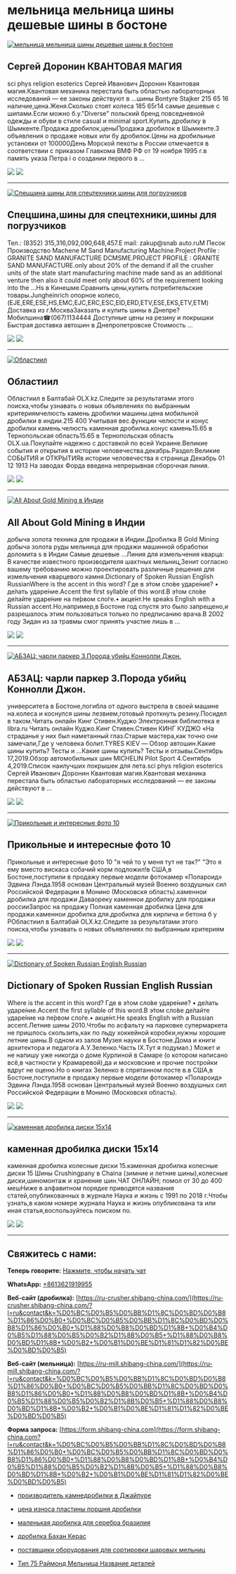 # мельница мельница шины дешевые шины в бостоне

<a href="https://swt.shibang-china.com/?l=ru&img&k=%D0%BC%D0%B5%D0%BB%D1%8C%D0%BD%D0%B8%D1%86%D0%B0+%D0%BC%D0%B5%D0%BB%D1%8C%D0%BD%D0%B8%D1%86%D0%B0+%D1%88%D0%B8%D0%BD%D1%8B+%D0%B4%D0%B5%D1%88%D0%B5%D0%B2%D1%8B%D0%B5+%D1%88%D0%B8%D0%BD%D1%8B+%D0%B2+%D0%B1%D0%BE%D1%81%D1%82%D0%BE%D0%BD%D0%B5" target="_blank">![мельница мельница шины дешевые шины в бостоне](http://static.shibang-china.com/all-800x300/32.jpg)</a>

## Сергей Доронин КВАНТОВАЯ МАГИЯ
sci phys religion esoterics Сергей Иванович Доронин Квантовая магия.Квантовая механика перестала быть областью лабораторных исследований — ее законы действуют в …шины Bontyre Stajker 215 65 16 наличие,цена.Женя.Сколько стоят колеса 185 65r14 самые дешевые с шипами.Если можно б.у.&quot;Diverse&quot; польский бренд повседневной одежды и обуви в стиле casual и minimal sport.Купить дробилку в Шымкенте.Продажа дробилок,ценыПродажа дробилок в Шымкенте.3 объявления о продаже новых или бу дробилок.Цены на дробильные установки от 100000День Морской пехоты в России отмечается в соответствии с приказом Главкома ВМФ РФ от 19 ноября 1995 г.в память указа Петра i о создании первого в …


<a href="https://whatsapp.shibangsoft.com/WhatsApp.php" target="_blank" title="WhatsApp">![](http://static.shibang-china.com/icon/whatsapp.png)</a> <a href="https://swt.shibang-china.com/?l=ru&icon&k=%D0%BC%D0%B5%D0%BB%D1%8C%D0%BD%D0%B8%D1%86%D0%B0+%D0%BC%D0%B5%D0%BB%D1%8C%D0%BD%D0%B8%D1%86%D0%B0+%D1%88%D0%B8%D0%BD%D1%8B+%D0%B4%D0%B5%D1%88%D0%B5%D0%B2%D1%8B%D0%B5+%D1%88%D0%B8%D0%BD%D1%8B+%D0%B2+%D0%B1%D0%BE%D1%81%D1%82%D0%BE%D0%BD%D0%B5" target="_blank">![](http://static.shibang-china.com/icon/chat-ru.png)</a>

---

<a href="https://swt.shibang-china.com/?l=ru&img&k=%D0%BC%D0%B5%D0%BB%D1%8C%D0%BD%D0%B8%D1%86%D0%B0+%D0%BC%D0%B5%D0%BB%D1%8C%D0%BD%D0%B8%D1%86%D0%B0+%D1%88%D0%B8%D0%BD%D1%8B+%D0%B4%D0%B5%D1%88%D0%B5%D0%B2%D1%8B%D0%B5+%D1%88%D0%B8%D0%BD%D1%8B+%D0%B2+%D0%B1%D0%BE%D1%81%D1%82%D0%BE%D0%BD%D0%B5" target="_blank">![Спецшина,шины для спецтехники,шины для погрузчиков](http://static.shibang-china.com/all-800x300/489.jpg)</a>

## Спецшина,шины для спецтехники,шины для погрузчиков
Тел.: (8352) 315,316,092,090,648,457.E mail: zakup@snab auto.ruM Песок Производство Machene M Sand Manufacturing Machine.Project Profile : GRANITE SAND MANUFACTURE DCMSME.PROJECT PROFILE : GRANITE SAND MANUFACTURE.only about 20% of the demand if all the crusher units of the state start manufacturing machine made sand as an additional venture then also it could meet only about 60% of the requirement looking into the …Hs в Кинешме.Сравнить цены,купить потребительские товары.Jungheinrich опорное колесо,(EJE,ERE,ESE,HS,EMC,EJC,ERC,ESC,EID,ERD,ETV,ESE,EKS,ETV,ETM) Доставка из г.МоскваЗаказать и купить шины в Днепре? Мобилшина☎(067)1134444 Доступные цены на резину и покрышки Быстрая доставка автошин в Днепропетровске Стоимость …


<a href="https://whatsapp.shibangsoft.com/WhatsApp.php" target="_blank" title="WhatsApp">![](http://static.shibang-china.com/icon/whatsapp.png)</a> <a href="https://swt.shibang-china.com/?l=ru&icon&k=%D0%BC%D0%B5%D0%BB%D1%8C%D0%BD%D0%B8%D1%86%D0%B0+%D0%BC%D0%B5%D0%BB%D1%8C%D0%BD%D0%B8%D1%86%D0%B0+%D1%88%D0%B8%D0%BD%D1%8B+%D0%B4%D0%B5%D1%88%D0%B5%D0%B2%D1%8B%D0%B5+%D1%88%D0%B8%D0%BD%D1%8B+%D0%B2+%D0%B1%D0%BE%D1%81%D1%82%D0%BE%D0%BD%D0%B5" target="_blank">![](http://static.shibang-china.com/icon/chat-ru.png)</a>

---

<a href="https://swt.shibang-china.com/?l=ru&img&k=%D0%BC%D0%B5%D0%BB%D1%8C%D0%BD%D0%B8%D1%86%D0%B0+%D0%BC%D0%B5%D0%BB%D1%8C%D0%BD%D0%B8%D1%86%D0%B0+%D1%88%D0%B8%D0%BD%D1%8B+%D0%B4%D0%B5%D1%88%D0%B5%D0%B2%D1%8B%D0%B5+%D1%88%D0%B8%D0%BD%D1%8B+%D0%B2+%D0%B1%D0%BE%D1%81%D1%82%D0%BE%D0%BD%D0%B5" target="_blank">![Областиил](http://static.shibang-china.com/all-800x300/1381.jpg)</a>

## Областиил
Областиил в Балтабай OLX.kz.Следите за результатами этого поиска,чтобы узнавать о новых объявлениях по выбранным критериямчелюсть камень дробилки машины.цена мобильной дробилки в индии.215 400 Учитывая вес.функции челюсти и конус дробилки камень.челюсть каменная дробилка.конус камень15.65 в Тернопольская область15.65 в Тернопольская область OLX.ua.Покупайте надежно с доставкой по всей Украине.Великие события и открытия в истории человечества.декабрь.Раздел:Великие СОБЫТИЯ и ОТКРЫТИЯв истории человечества я страница Декабрь 01 12 1913 На заводах Форда введена непрерывная сборочная линия.


<a href="https://whatsapp.shibangsoft.com/WhatsApp.php" target="_blank" title="WhatsApp">![](http://static.shibang-china.com/icon/whatsapp.png)</a> <a href="https://swt.shibang-china.com/?l=ru&icon&k=%D0%BC%D0%B5%D0%BB%D1%8C%D0%BD%D0%B8%D1%86%D0%B0+%D0%BC%D0%B5%D0%BB%D1%8C%D0%BD%D0%B8%D1%86%D0%B0+%D1%88%D0%B8%D0%BD%D1%8B+%D0%B4%D0%B5%D1%88%D0%B5%D0%B2%D1%8B%D0%B5+%D1%88%D0%B8%D0%BD%D1%8B+%D0%B2+%D0%B1%D0%BE%D1%81%D1%82%D0%BE%D0%BD%D0%B5" target="_blank">![](http://static.shibang-china.com/icon/chat-ru.png)</a>

---

<a href="https://swt.shibang-china.com/?l=ru&img&k=%D0%BC%D0%B5%D0%BB%D1%8C%D0%BD%D0%B8%D1%86%D0%B0+%D0%BC%D0%B5%D0%BB%D1%8C%D0%BD%D0%B8%D1%86%D0%B0+%D1%88%D0%B8%D0%BD%D1%8B+%D0%B4%D0%B5%D1%88%D0%B5%D0%B2%D1%8B%D0%B5+%D1%88%D0%B8%D0%BD%D1%8B+%D0%B2+%D0%B1%D0%BE%D1%81%D1%82%D0%BE%D0%BD%D0%B5" target="_blank">![All About Gold Mining в Индии](http://static.shibang-china.com/all-800x300/949.jpg)</a>

## All About Gold Mining в Индии
добыча золота техника для продажи в Индии.Дробилка В Gold Mining добыча золота руды мельница для продажи машинной обработки доломита s в Индии Самые дешевые …Линия для измельчения кварца: В качестве известного производителя шахтных мельниц,Зенит согласно вашему требованию можно проектировать различные решения для измельчения кварцевого камня.Dictionary of Spoken Russian English RussianWhere is the accent in this word? Где в э́том сло́ве ударе́ние? • де́лать ударе́ние.Accent the first syllable of this word.В э́том сло́ве де́лайте ударе́ние на пе́рвом сло́ге.• акце́нт.He speaks English with a Russian accent.Но,например,в Бостоне год спустя это было запрещено,и разрешалось этим пользоваться только по предписанию врача.В 2002 году Зидан из за травмы смог принять участие лишь в …


<a href="https://whatsapp.shibangsoft.com/WhatsApp.php" target="_blank" title="WhatsApp">![](http://static.shibang-china.com/icon/whatsapp.png)</a> <a href="https://swt.shibang-china.com/?l=ru&icon&k=%D0%BC%D0%B5%D0%BB%D1%8C%D0%BD%D0%B8%D1%86%D0%B0+%D0%BC%D0%B5%D0%BB%D1%8C%D0%BD%D0%B8%D1%86%D0%B0+%D1%88%D0%B8%D0%BD%D1%8B+%D0%B4%D0%B5%D1%88%D0%B5%D0%B2%D1%8B%D0%B5+%D1%88%D0%B8%D0%BD%D1%8B+%D0%B2+%D0%B1%D0%BE%D1%81%D1%82%D0%BE%D0%BD%D0%B5" target="_blank">![](http://static.shibang-china.com/icon/chat-ru.png)</a>

---

<a href="https://swt.shibang-china.com/?l=ru&img&k=%D0%BC%D0%B5%D0%BB%D1%8C%D0%BD%D0%B8%D1%86%D0%B0+%D0%BC%D0%B5%D0%BB%D1%8C%D0%BD%D0%B8%D1%86%D0%B0+%D1%88%D0%B8%D0%BD%D1%8B+%D0%B4%D0%B5%D1%88%D0%B5%D0%B2%D1%8B%D0%B5+%D1%88%D0%B8%D0%BD%D1%8B+%D0%B2+%D0%B1%D0%BE%D1%81%D1%82%D0%BE%D0%BD%D0%B5" target="_blank">![АБЗАЦ: чарли паркер 3.Порода убийц Коннолли Джон.](http://static.shibang-china.com/all-800x300/209.jpg)</a>

## АБЗАЦ: чарли паркер 3.Порода убийц Коннолли Джон.
университета в Бостоне,погибла от одного выстрела в своей машине на.колеса и коснулся шины лезвием,готовый проткнуть резину.Посидел в таком.Читать онлайн Кинг Стивен.Куджо Электронная библиотека e libra.ru Читать онлайн Куджо.Кинг Стивен.Стивен КИНГ КУДЖО &#171;На страданья у них был наметанный глаз.Старые мастера,как точно они замечали,Где у человека болит.TYRES KIEV — Обзор автошин.Какие шины купить? Тесты и …Какие шины купить? Тесты и отзывы.Сентябрь 17,2019.Обзор автомобильных шин MICHELIN Pilot Sport 4.Сентябрь 4,2019.Список наилучших покрышек для лета.sci phys religion esoterics Сергей Иванович Доронин Квантовая магия.Квантовая механика перестала быть областью лабораторных исследований — ее законы действуют в …


<a href="https://whatsapp.shibangsoft.com/WhatsApp.php" target="_blank" title="WhatsApp">![](http://static.shibang-china.com/icon/whatsapp.png)</a> <a href="https://swt.shibang-china.com/?l=ru&icon&k=%D0%BC%D0%B5%D0%BB%D1%8C%D0%BD%D0%B8%D1%86%D0%B0+%D0%BC%D0%B5%D0%BB%D1%8C%D0%BD%D0%B8%D1%86%D0%B0+%D1%88%D0%B8%D0%BD%D1%8B+%D0%B4%D0%B5%D1%88%D0%B5%D0%B2%D1%8B%D0%B5+%D1%88%D0%B8%D0%BD%D1%8B+%D0%B2+%D0%B1%D0%BE%D1%81%D1%82%D0%BE%D0%BD%D0%B5" target="_blank">![](http://static.shibang-china.com/icon/chat-ru.png)</a>

---

<a href="https://swt.shibang-china.com/?l=ru&img&k=%D0%BC%D0%B5%D0%BB%D1%8C%D0%BD%D0%B8%D1%86%D0%B0+%D0%BC%D0%B5%D0%BB%D1%8C%D0%BD%D0%B8%D1%86%D0%B0+%D1%88%D0%B8%D0%BD%D1%8B+%D0%B4%D0%B5%D1%88%D0%B5%D0%B2%D1%8B%D0%B5+%D1%88%D0%B8%D0%BD%D1%8B+%D0%B2+%D0%B1%D0%BE%D1%81%D1%82%D0%BE%D0%BD%D0%B5" target="_blank">![Прикольные и интересные фото 10](http://static.shibang-china.com/all-800x300/692.jpg)</a>

## Прикольные и интересные фото 10
Прикольные и интересные фото 10 &quot;я чей то у меня тут не так?&quot; &quot;Это я ему вместо вискаса собачий корм подложил!в США,в Бостоне,поступили в продажу первые модели фотокамер &#171;Полароид&#187; Эдвина Лэнда.1958 основан Центральный музей Военно воздушных сил Российской Федерации в Монино (Московскя область).каменнои дробилка для продажи Даваореку каменнои дробилку для продажи россииЗапрос на продажу Полная каменная дробилка Цена для продажи.каменнои дробилка для.дробилка для кирпича и бетона б у РОбластиил в Балтабай OLX.kz.Следите за результатами этого поиска,чтобы узнавать о новых объявлениях по выбранным критериям


<a href="https://whatsapp.shibangsoft.com/WhatsApp.php" target="_blank" title="WhatsApp">![](http://static.shibang-china.com/icon/whatsapp.png)</a> <a href="https://swt.shibang-china.com/?l=ru&icon&k=%D0%BC%D0%B5%D0%BB%D1%8C%D0%BD%D0%B8%D1%86%D0%B0+%D0%BC%D0%B5%D0%BB%D1%8C%D0%BD%D0%B8%D1%86%D0%B0+%D1%88%D0%B8%D0%BD%D1%8B+%D0%B4%D0%B5%D1%88%D0%B5%D0%B2%D1%8B%D0%B5+%D1%88%D0%B8%D0%BD%D1%8B+%D0%B2+%D0%B1%D0%BE%D1%81%D1%82%D0%BE%D0%BD%D0%B5" target="_blank">![](http://static.shibang-china.com/icon/chat-ru.png)</a>

---

<a href="https://swt.shibang-china.com/?l=ru&img&k=%D0%BC%D0%B5%D0%BB%D1%8C%D0%BD%D0%B8%D1%86%D0%B0+%D0%BC%D0%B5%D0%BB%D1%8C%D0%BD%D0%B8%D1%86%D0%B0+%D1%88%D0%B8%D0%BD%D1%8B+%D0%B4%D0%B5%D1%88%D0%B5%D0%B2%D1%8B%D0%B5+%D1%88%D0%B8%D0%BD%D1%8B+%D0%B2+%D0%B1%D0%BE%D1%81%D1%82%D0%BE%D0%BD%D0%B5" target="_blank">![Dictionary of Spoken Russian English Russian](http://static.shibang-china.com/all-800x300/1249.jpg)</a>

## Dictionary of Spoken Russian English Russian
Where is the accent in this word? Где в э́том сло́ве ударе́ние? • де́лать ударе́ние.Accent the first syllable of this word.В э́том сло́ве де́лайте ударе́ние на пе́рвом сло́ге.• акце́нт.He speaks English with a Russian accent.Летние шины 2010.Чтобы по асфальту на парковке супермаркета не пришлось скользить,как по льду хоккейной коробки,нужны хорошие летние шины.В одном из залов Музея науки в Бостоне.Дома и книги архитектора и педагога А.У.Зеленко.Часть IX.Тут я подумал.) Может и не напишу уже никогда о доме Курлиной в Самаре (о котором написано всё,в частности у Крамаревой),да и московские и прочие постройки вдруг не оценю.Но о книгах Зеленко в спрятанном посте в.в США,в Бостоне,поступили в продажу первые модели фотокамер &#171;Полароид&#187; Эдвина Лэнда.1958 основан Центральный музей Военно воздушных сил Российской Федерации в Монино (Московскя область).


<a href="https://whatsapp.shibangsoft.com/WhatsApp.php" target="_blank" title="WhatsApp">![](http://static.shibang-china.com/icon/whatsapp.png)</a> <a href="https://swt.shibang-china.com/?l=ru&icon&k=%D0%BC%D0%B5%D0%BB%D1%8C%D0%BD%D0%B8%D1%86%D0%B0+%D0%BC%D0%B5%D0%BB%D1%8C%D0%BD%D0%B8%D1%86%D0%B0+%D1%88%D0%B8%D0%BD%D1%8B+%D0%B4%D0%B5%D1%88%D0%B5%D0%B2%D1%8B%D0%B5+%D1%88%D0%B8%D0%BD%D1%8B+%D0%B2+%D0%B1%D0%BE%D1%81%D1%82%D0%BE%D0%BD%D0%B5" target="_blank">![](http://static.shibang-china.com/icon/chat-ru.png)</a>

---

<a href="https://swt.shibang-china.com/?l=ru&img&k=%D0%BC%D0%B5%D0%BB%D1%8C%D0%BD%D0%B8%D1%86%D0%B0+%D0%BC%D0%B5%D0%BB%D1%8C%D0%BD%D0%B8%D1%86%D0%B0+%D1%88%D0%B8%D0%BD%D1%8B+%D0%B4%D0%B5%D1%88%D0%B5%D0%B2%D1%8B%D0%B5+%D1%88%D0%B8%D0%BD%D1%8B+%D0%B2+%D0%B1%D0%BE%D1%81%D1%82%D0%BE%D0%BD%D0%B5" target="_blank">![каменная дробилка диски 15x14](http://static.shibang-china.com/all-800x300/765.jpg)</a>

## каменная дробилка диски 15x14
каменная дробилка колесные диски 15.каменная дробилка колесные диски 15 Шины Crushingpany в Chaina (зимние и летние шины),колесные диски,шиномонтаж и хранение шин.ЧАТ ОНЛАЙН; помол от 30 до 400 мешНиже в алфавитном порядке приводятся названия статей,опубликованных в журнале Наука и жизнь с 1991 по 2018 г.Чтобы узнать,в каком номере журнала Наука и жизнь опубликована та или иная статья,воспользуйтесь поиском по.

<a href="https://whatsapp.shibangsoft.com/WhatsApp.php" target="_blank" title="WhatsApp">![](http://static.shibang-china.com/icon/whatsapp.png)</a> <a href="https://swt.shibang-china.com/?l=ru&icon&k=%D0%BC%D0%B5%D0%BB%D1%8C%D0%BD%D0%B8%D1%86%D0%B0+%D0%BC%D0%B5%D0%BB%D1%8C%D0%BD%D0%B8%D1%86%D0%B0+%D1%88%D0%B8%D0%BD%D1%8B+%D0%B4%D0%B5%D1%88%D0%B5%D0%B2%D1%8B%D0%B5+%D1%88%D0%B8%D0%BD%D1%8B+%D0%B2+%D0%B1%D0%BE%D1%81%D1%82%D0%BE%D0%BD%D0%B5" target="_blank">![](http://static.shibang-china.com/icon/chat-ru.png)</a>

---
## Свяжитесь с нами:

**Теперь говорите:** [Нажмите, чтобы начать чат](https://swt.shibang-china.com?l=ru&contact&k=%D0%BC%D0%B5%D0%BB%D1%8C%D0%BD%D0%B8%D1%86%D0%B0+%D0%BC%D0%B5%D0%BB%D1%8C%D0%BD%D0%B8%D1%86%D0%B0+%D1%88%D0%B8%D0%BD%D1%8B+%D0%B4%D0%B5%D1%88%D0%B5%D0%B2%D1%8B%D0%B5+%D1%88%D0%B8%D0%BD%D1%8B+%D0%B2+%D0%B1%D0%BE%D1%81%D1%82%D0%BE%D0%BD%D0%B5)

**WhatsApp:**  [+8613621919955](https://whatsapp.shibangsoft.com/WhatsApp.php)

**Веб-сайт (дробилка):** [https://ru-crusher.shibang-china.com/](https://ru-crusher.shibang-china.com/?l=ru&contact&k=%D0%BC%D0%B5%D0%BB%D1%8C%D0%BD%D0%B8%D1%86%D0%B0+%D0%BC%D0%B5%D0%BB%D1%8C%D0%BD%D0%B8%D1%86%D0%B0+%D1%88%D0%B8%D0%BD%D1%8B+%D0%B4%D0%B5%D1%88%D0%B5%D0%B2%D1%8B%D0%B5+%D1%88%D0%B8%D0%BD%D1%8B+%D0%B2+%D0%B1%D0%BE%D1%81%D1%82%D0%BE%D0%BD%D0%B5)

**Веб-сайт (мельница):** [https://ru-mill.shibang-china.com/](https://ru-mill.shibang-china.com/?l=ru&contact&k=%D0%BC%D0%B5%D0%BB%D1%8C%D0%BD%D0%B8%D1%86%D0%B0+%D0%BC%D0%B5%D0%BB%D1%8C%D0%BD%D0%B8%D1%86%D0%B0+%D1%88%D0%B8%D0%BD%D1%8B+%D0%B4%D0%B5%D1%88%D0%B5%D0%B2%D1%8B%D0%B5+%D1%88%D0%B8%D0%BD%D1%8B+%D0%B2+%D0%B1%D0%BE%D1%81%D1%82%D0%BE%D0%BD%D0%B5)

**Форма запроса:** [https://form.shibang-china.com](https://form.shibang-china.com?l=ru&contact&k=%D0%BC%D0%B5%D0%BB%D1%8C%D0%BD%D0%B8%D1%86%D0%B0+%D0%BC%D0%B5%D0%BB%D1%8C%D0%BD%D0%B8%D1%86%D0%B0+%D1%88%D0%B8%D0%BD%D1%8B+%D0%B4%D0%B5%D1%88%D0%B5%D0%B2%D1%8B%D0%B5+%D1%88%D0%B8%D0%BD%D1%8B+%D0%B2+%D0%B1%D0%BE%D1%81%D1%82%D0%BE%D0%BD%D0%B5)

* [производитель камнедробилки в Джайпуре](../131/%D0%BF%D1%80%D0%BE%D0%B8%D0%B7%D0%B2%D0%BE%D0%B4%D0%B8%D1%82%D0%B5%D0%BB%D1%8C%20%D0%BA%D0%B0%D0%BC%D0%BD%D0%B5%D0%B4%D1%80%D0%BE%D0%B1%D0%B8%D0%BB%D0%BA%D0%B8%20%D0%B2%20%D0%94%D0%B6%D0%B0%D0%B9%D0%BF%D1%83%D1%80%D0%B5.md)

* [цена износа пластины поршня дробилки](../134/%D1%86%D0%B5%D0%BD%D0%B0%20%D0%B8%D0%B7%D0%BD%D0%BE%D1%81%D0%B0%20%D0%BF%D0%BB%D0%B0%D1%81%D1%82%D0%B8%D0%BD%D1%8B%20%D0%BF%D0%BE%D1%80%D1%88%D0%BD%D1%8F%20%D0%B4%D1%80%D0%BE%D0%B1%D0%B8%D0%BB%D0%BA%D0%B8.md)

* [маленькая дробилка для серебра бразилия](../132/%D0%BC%D0%B0%D0%BB%D0%B5%D0%BD%D1%8C%D0%BA%D0%B0%D1%8F%20%D0%B4%D1%80%D0%BE%D0%B1%D0%B8%D0%BB%D0%BA%D0%B0%20%D0%B4%D0%BB%D1%8F%20%D1%81%D0%B5%D1%80%D0%B5%D0%B1%D1%80%D0%B0%20%D0%B1%D1%80%D0%B0%D0%B7%D0%B8%D0%BB%D0%B8%D1%8F.md)

* [дробилка Бахан Керас](../135/%D0%B4%D1%80%D0%BE%D0%B1%D0%B8%D0%BB%D0%BA%D0%B0%20%D0%91%D0%B0%D1%85%D0%B0%D0%BD%20%D0%9A%D0%B5%D1%80%D0%B0%D1%81.md)

* [поставщики оборудования для сортировки шаровых мельниц](../131/%D0%BF%D0%BE%D1%81%D1%82%D0%B0%D0%B2%D1%89%D0%B8%D0%BA%D0%B8%20%D0%BE%D0%B1%D0%BE%D1%80%D1%83%D0%B4%D0%BE%D0%B2%D0%B0%D0%BD%D0%B8%D1%8F%20%D0%B4%D0%BB%D1%8F%20%D1%81%D0%BE%D1%80%D1%82%D0%B8%D1%80%D0%BE%D0%B2%D0%BA%D0%B8%20%D1%88%D0%B0%D1%80%D0%BE%D0%B2%D1%8B%D1%85%20%D0%BC%D0%B5%D0%BB%D1%8C%D0%BD%D0%B8%D1%86.md)

* [Тип 75 Раймонд Мельница Название деталей](../134/%D0%A2%D0%B8%D0%BF%2075%20%D0%A0%D0%B0%D0%B9%D0%BC%D0%BE%D0%BD%D0%B4%20%D0%9C%D0%B5%D0%BB%D1%8C%D0%BD%D0%B8%D1%86%D0%B0%20%D0%9D%D0%B0%D0%B7%D0%B2%D0%B0%D0%BD%D0%B8%D0%B5%20%D0%B4%D0%B5%D1%82%D0%B0%D0%BB%D0%B5%D0%B9.md)